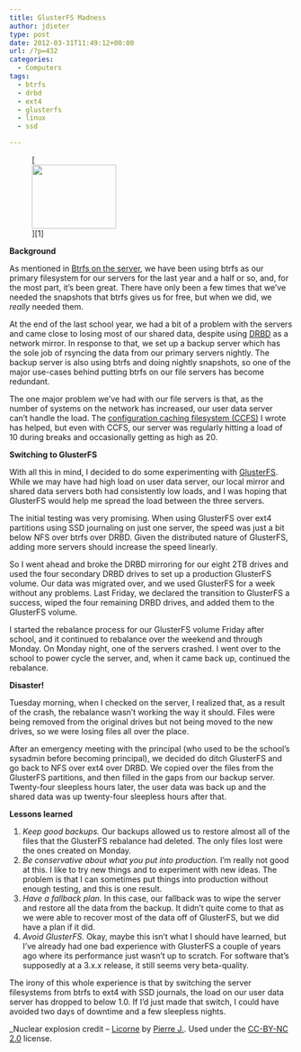 ```yaml
---
title: GlusterFS Madness
author: jdieter
type: post
date: 2012-03-31T11:49:12+00:00
url: /?p=432
categories:
  - Computers
tags:
  - btrfs
  - drbd
  - ext4
  - glusterfs
  - linux
  - ssd

---
```

<figure id="attachment_433" style="max-width: 150px" class="wp-caption alignright">[<img src="/images/2012/03/nuclear_explosion.jpg?w=150" alt="" title="nuclear_explosion" width="150" height="114" class="size-thumbnail wp-image-433" srcset="/images/2012/03/nuclear_explosion.jpg 640w, /images/2012/03/nuclear_explosion-300x229.jpg 300w" sizes="(max-width: 150px) 100vw, 150px" />][1]<figcaption class="wp-caption-text"> </figcaption></figure> 

**Background**
  
As mentioned in [Btrfs on the server][2], we have been using btrfs as our primary filesystem for our servers for the last year and a half or so, and, for the most part, it&#8217;s been great. There have only been a few times that we&#8217;ve needed the snapshots that btrfs gives us for free, but when we did, we _really_ needed them.

At the end of the last school year, we had a bit of a problem with the servers and came close to losing most of our shared data, despite using [DRBD][3] as a network mirror. In response to that, we set up a backup server which has the sole job of rsyncing the data from our primary servers nightly. The backup server is also using btrfs and doing nightly snapshots, so one of the major use-cases behind putting btrfs on our file servers has become redundant.

The one major problem we&#8217;ve had with our file servers is that, as the number of systems on the network has increased, our user data server can&#8217;t handle the load. The [configuration caching filesystem (CCFS)][4] I wrote has helped, but even with CCFS, our server was regularly hitting a load of 10 during breaks and occasionally getting as high as 20.

**Switching to GlusterFS**
  
With all this in mind, I decided to do some experimenting with [GlusterFS][5]. While we may have had high load on user data server, our local mirror and shared data servers both had consistently low loads, and I was hoping that GlusterFS would help me spread the load between the three servers.

The initial testing was very promising. When using GlusterFS over ext4 partitions using SSD journaling on just one server, the speed was just a bit below NFS over btrfs over DRBD. Given the distributed nature of GlusterFS, adding more servers should increase the speed linearly.

So I went ahead and broke the DRBD mirroring for our eight 2TB drives and used the four secondary DRBD drives to set up a production GlusterFS volume. Our data was migrated over, and we used GlusterFS for a week without any problems. Last Friday, we declared the transition to GlusterFS a success, wiped the four remaining DRBD drives, and added them to the GlusterFS volume.

I started the rebalance process for our GlusterFS volume Friday after school, and it continued to rebalance over the weekend and through Monday. On Monday night, one of the servers crashed. I went over to the school to power cycle the server, and, when it came back up, continued the rebalance.

**Disaster!**
  
Tuesday morning, when I checked on the server, I realized that, as a result of the crash, the rebalance wasn&#8217;t working the way it should. Files were being removed from the original drives but not being moved to the new drives, so we were losing files all over the place.

After an emergency meeting with the principal (who used to be the school&#8217;s sysadmin before becoming principal), we decided do ditch GlusterFS and go back to NFS over ext4 over DRBD. We copied over the files from the GlusterFS partitions, and then filled in the gaps from our backup server. Twenty-four sleepless hours later, the user data was back up and the shared data was up twenty-four sleepless hours after that.

**Lessons learned**

  1. _Keep good backups._ Our backups allowed us to restore almost all of the files that the GlusterFS rebalance had deleted. The only files lost were the ones created on Monday.
  2. _Be conservative about what you put into production._ I&#8217;m really not good at this. I like to try new things and to experiment with new ideas. The problem is that I can sometimes put things into production without enough testing, and this is one result.
  3. _Have a fallback plan._ In this case, our fallback was to wipe the server and restore all the data from the backup. It didn&#8217;t quite come to that as we were able to recover most of the data off of GlusterFS, but we did have a plan if it did.
  4. _Avoid GlusterFS._ Okay, maybe this isn&#8217;t what I should have learned, but I&#8217;ve already had one bad experience with GlusterFS a couple of years ago where its performance just wasn&#8217;t up to scratch. For software that&#8217;s supposedly at a 3.x.x release, it still seems very beta-quality.

The irony of this whole experience is that by switching the server filesystems from btrfs to ext4 with SSD journals, the load on our user data server has dropped to below 1.0. If I&#8217;d just made that switch, I could have avoided two days of downtime and a few sleepless nights.

_Nuclear explosion credit &#8211; [Licorne][6] by [Pierre J.][7]. Used under the [CC-BY-NC 2.0][8] license.</p>

 [1]: /images/2012/03/nuclear_explosion.jpg
 [2]: /2010/08/25/btrfs-on-the-server
 [3]: http://www.drbd.org
 [4]: /2011/01/10/config-caching-filesystem-ccfs
 [5]: http://www.gluster.org/
 [6]: https://secure.flickr.com/photos/7969902@N07/510672745
 [7]: https://secure.flickr.com/photos/7969902@N07/
 [8]: http://creativecommons.org/licenses/by-nc-sa/2.0/